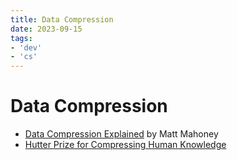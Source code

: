```yaml
---
title: Data Compression
date: 2023-09-15
tags:
- 'dev'
- 'cs'
---
```


# Data Compression

* [Data Compression Explained](http://mattmahoney.net/dc/dce.html) by Matt Mahoney
* [Hutter Prize for Compressing Human Knowledge](http://prize.hutter1.net/)
